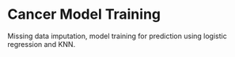 # Cancer Model Training
Missing data imputation, model training for prediction using logistic regression and KNN.  
